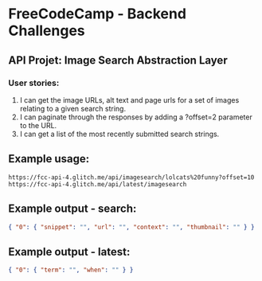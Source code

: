 # FreeCodeCamp - Backend Challenges
## API Projet: Image Search Abstraction Layer
### User stories:
1. I can get the image URLs, alt text and page urls for a set of images relating to a given search string.
2. I can paginate through the responses by adding a ?offset=2 parameter to the URL.
3. I can get a list of the most recently submitted search strings.
## Example usage:
```url
https://fcc-api-4.glitch.me/api/imagesearch/lolcats%20funny?offset=10
https://fcc-api-4.glitch.me/api/latest/imagesearch
```
## Example output - search:
```json
{ "0": { "snippet": "", "url": "", "context": "", "thumbnail": "" } }
```

## Example output - latest:
```json
{ "0": { "term": "", "when": "" } }
```
